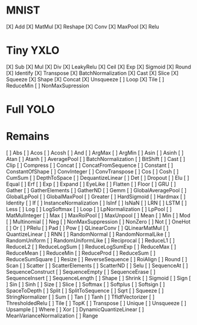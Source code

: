 # MNIST
[X] Add
[X] MatMul
[X] Reshape
[X] Conv
[X] MaxPool
[X] Relu

# Tiny YXLO
[X] Sub
[X] Mul
[X] Div
[X] LeakyRelu
[X] Ceil
[X] Exp
[X] Sigmoid
[X] Round
[X] Identify
[X] Transpose
[X] BatchNormalization
[X] Cast
[X] Slice
[X] Squeeze
[X] Shape
[X] Concat
[X] Unsqueeze
[ ] Loop
[X] Tile
[ ] ReduceMin
[ ] NonMaxSupression

# Full YOLO

# Remains
[ ] Abs
[ ] Acos
[ ] Acosh
[ ] And
[ ] ArgMax
[ ] ArgMin
[ ] Asin
[ ] Asinh
[ ] Atan
[ ] Atanh
[ ] AveragePool
[ ] BatchNormalization
[ ] BitShift
[ ] Cast
[ ] Clip
[ ] Compress
[ ] Concat
[ ] ConcatFromSequence
[ ] Constant
[ ] ConstantOfShape
[ ] ConvInteger
[ ] ConvTranspose
[ ] Cos
[ ] Cosh
[ ] CumSum
[ ] DepthToSpace
[ ] DequantizeLinear
[ ] Det
[ ] Dropout
[ ] Elu
[ ] Equal
[ ] Erf
[ ] Exp
[ ] Expand
[ ] EyeLike
[ ] Flatten
[ ] Floor
[ ] GRU
[ ] Gather
[ ] GatherElements
[ ] GatherND
[ ] Gemm
[ ] GlobalAveragePool
[ ] GlobalLpPool
[ ] GlobalMaxPool
[ ] Greater
[ ] HardSigmoid
[ ] Hardmax
[ ] Identity
[ ] If
[ ] InstanceNormalization
[ ] IsInf
[ ] IsNaN
[ ] LRN
[ ] LSTM
[ ] Less
[ ] Log
[ ] LogSoftmax
[ ] Loop
[ ] LpNormalization
[ ] LpPool
[ ] MatMulInteger
[ ] Max
[ ] MaxRoiPool
[ ] MaxUnpool
[ ] Mean
[ ] Min
[ ] Mod
[ ] Multinomial
[ ] Neg
[ ] NonMaxSuppression
[ ] NonZero
[ ] Not
[ ] OneHot
[ ] Or
[ ] PRelu
[ ] Pad
[ ] Pow
[ ] QLinearConv
[ ] QLinearMatMul
[ ] QuantizeLinear
[ ] RNN
[ ] RandomNormal
[ ] RandomNormalLike
[ ] RandomUniform
[ ] RandomUniformLike
[ ] Reciprocal
[ ] ReduceL1
[ ] ReduceL2
[ ] ReduceLogSum
[ ] ReduceLogSumExp
[ ] ReduceMax
[ ] ReduceMean
[ ] ReduceMin
[ ] ReduceProd
[ ] ReduceSum
[ ] ReduceSumSquare
[ ] Resize
[ ] ReverseSequence
[ ] RoiAlign
[ ] Round
[ ] Scan
[ ] Scatter
[ ] ScatterElements
[ ] ScatterND
[ ] Selu
[ ] SequenceAt
[ ] SequenceConstruct
[ ] SequenceEmpty
[ ] SequenceErase
[ ] SequenceInsert
[ ] SequenceLength
[ ] Shape
[ ] Shrink
[ ] Sigmoid
[ ] Sign
[ ] Sin
[ ] Sinh
[ ] Size
[ ] Slice
[ ] Softmax
[ ] Softplus
[ ] Softsign
[ ] SpaceToDepth
[ ] Split
[ ] SplitToSequence
[ ] Sqrt
[ ] Squeeze
[ ] StringNormalizer
[ ] Sum
[ ] Tan
[ ] Tanh
[ ] TfIdfVectorizer
[ ] ThresholdedRelu
[ ] Tile
[ ] TopK
[ ] Transpose
[ ] Unique
[ ] Unsqueeze
[ ] Upsample
[ ] Where
[ ] Xor
[ ] DynamicQuantizeLinear
[ ] MeanVarianceNormalization
[ ] Range

